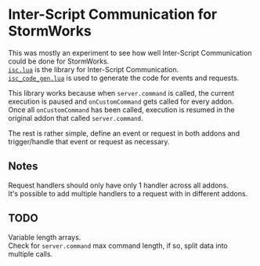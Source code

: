 # Inter-Script Communication for StormWorks
This was mostly an experiment to see how well Inter-Script Communication could be done for StormWorks.  
[`isc.lua`](isc.lua) is the library for Inter-Script Communication.  
[`isc_code_gen.lua`](isc_code_gen.lua) is used to generate the code for events and requests.  

This library works because when `server.command` is called, the current execution is paused and `onCustomCommand` gets called for every addon.  
Once all `onCustomCommand` has been called, execution is resumed in the original addon that called `server.command`.  

The rest is rather simple, define an event or request in both addons and trigger/handle that event or request as necessary.  


## Notes
Request handlers should only have only 1 handler across all addons.  
It's possible to add multiple handlers to a request with in different addons.  


## TODO
Variable length arrays.  
Check for `server.command` max command length, if so, split data into multiple calls.  
